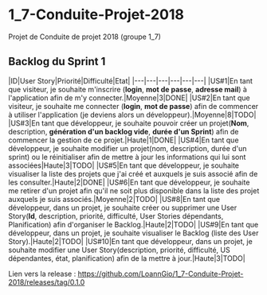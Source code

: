 # 1_7-Conduite-Projet-2018
Projet de Conduite de projet 2018 (groupe 1_7)

## Backlog du Sprint 1

|ID|User Story|Priorité|Difficulté|Etat|
|---|---|---|---|---|---|
|US#1|En tant que visiteur, je souhaite m'inscrire (__login__, __mot de passe__, __adresse mail__) à l'application afin de m'y connecter.|Moyenne|3|DONE|
|US#2|En tant que visiteur, je souhaite me connecter (__login__, __mot de passe__) afin de commencer à utiliser l'application (je deviens alors un développeur).|Moyenne|8|TODO|
|US#3|En tant que développeur, je souhaite pouvoir créer un projet(__Nom__, description, __génération d'un backlog vide__, __durée d'un Sprint__) afin de commencer la gestion de ce projet.|Haute|1|DONE|
|US#4|En tant que développeur, je souhaite modifier un projet(nom, description, durée d'un sprint) ou le réinitialiser afin de mettre à jour les informations qui lui sont associées|Haute|3|TODO|
|US#5|En tant que développeur, je souhaite visualiser la liste des projets que j'ai créé et auxquels je suis associé afin de les consulter.|Haute|2|DONE|
|US#6|En tant que développeur, je souhaite me retirer d'un projet afin qu'il ne soit plus disponible dans la liste des projet auxquels je suis associés.|Moyenne|2|TODO|
|US#8|En tant que développeur, dans un projet, je souhaite créer ou supprimer une User Story(__Id__, description, priorité, difficulté, User Stories dépendants, Planification) afin d'organiser le Backlog.|Haute|2|TODO|
|US#9|En tant que développeur, dans un projet, je souhaite visualiser le Backlog (liste des User Story).|Haute|2|TODO|
|US#10|En tant que développeur, dans un projet, je souhaite modifier une User Story(description, priorité, difficulté, US dépendantes, état, planification) afin de la mettre à jour.|Haute|3|TODO|


Lien vers la release : https://github.com/LoannGio/1_7-Conduite-Projet-2018/releases/tag/0.1.0
